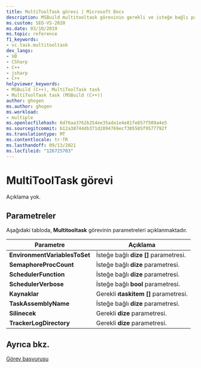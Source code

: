 ```yaml
---
title: MultiToolTask görevi | Microsoft Docs
description: MSBuild multitooltask görevinin gerekli ve isteğe bağlı parametrelerini açıklayan bir tabloya erişin.
ms.custom: SEO-VS-2020
ms.date: 03/10/2019
ms.topic: reference
f1_keywords:
- vc.task.multitooltask
dev_langs:
- VB
- CSharp
- C++
- jsharp
- C++
helpviewer_keywords:
- MSBuild (C++), MultiToolTask task
- MultiToolTask task (MSBuild (C++))
author: ghogen
ms.author: ghogen
ms.workload:
- multiple
ms.openlocfilehash: 6d76aa3762b254ee35ada1e4e81fe857f509a4e5
ms.sourcegitcommit: b12a38744db371d2894769ecf305585f9577792f
ms.translationtype: MT
ms.contentlocale: tr-TR
ms.lasthandoff: 09/13/2021
ms.locfileid: "126725703"
---
```

# <a name="multitooltask-task"></a>MultiToolTask görevi

Açıklama yok.

## <a name="parameters"></a>Parametreler

Aşağıdaki tabloda, **Multitooltask** görevinin parametreleri açıklanmaktadır.

|Parametre|Açıklama|
|---------------|-----------------|
|**EnvironmentVariablesToSet**|İsteğe bağlı **dize []** parametresi.|
|**SemaphoreProcCount**|İsteğe bağlı **dize** parametresi.|
|**SchedulerFunction**|İsteğe bağlı **dize** parametresi.|
|**SchedulerVerbose**|İsteğe bağlı **bool** parametresi.|
|**Kaynaklar**|Gerekli **ıtaskitem []** parametresi.|
|**TaskAssemblyName**|İsteğe bağlı **dize** parametresi.|
|**Silinecek**|Gerekli **dize** parametresi.|
|**TrackerLogDirectory**|Gerekli **dize** parametresi.|

## <a name="see-also"></a>Ayrıca bkz.

[Görev başvurusu](../msbuild/msbuild-task-reference.md)
